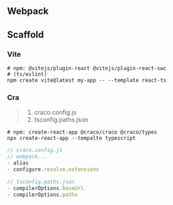 ## Webpack

## Scaffold

### Vite

```shell
# npm: @vitejs/plugin-react @vitejs/plugin-react-swc
# (ts/eslint)
npm create vite@latest my-app -- --template react-ts
```

### Cra

> 1. craco.config.js
> 2. tsconfig.paths.json

```shell
# npm: create-react-app @craco/craco @craco/types
npx create-react-app --tempalte typescript
```

```ts
// craco.config.js
// webpack...
- alias
- configure.resolve.extensions
```

```ts
// tsconfig.paths.json
- compilerOptions.baseUrl
- compilerOptions.paths
```